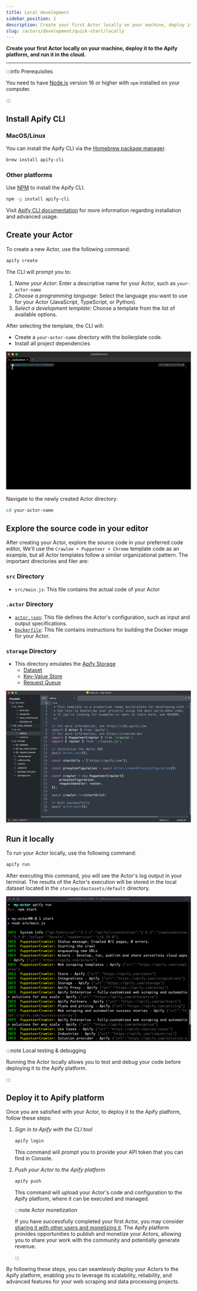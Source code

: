 ```yaml
---
title: Local development
sidebar_position: 1
description: Create your first Actor locally on your machine, deploy it to the Apify platform, and run it in the cloud.
slug: /actors/development/quick-start/locally
---
```


**Create your first Actor locally on your machine, deploy it to the Apify platform, and run it in the cloud.**

---

:::info Prerequisites

You need to have [Node.js](https://nodejs.org/en/) version 16 or higher with `npm` installed on your computer.

:::

## Install Apify CLI

### MacOS/Linux

You can install the Apify CLI via the [Homebrew package manager](https://brew.sh/).

```bash
brew install apify-cli
```

### Other platforms

Use [NPM](https://www.npmjs.com/) to install the Apify CLI.

```bash
npm -g install apify-cli
```

Visit [Apify CLI documentation](https://docs.apify.com/cli/) for more information regarding installation and advanced usage.

## Create your Actor

To create a new Actor, use the following command:

```bash
apify create
```

The CLI will prompt you to:

1. _Name your Actor_: Enter a descriptive name for your Actor, such as `your-actor-name`
1. _Choose a programming language_: Select the language you want to use for your Actor (JavaScript, TypeScript, or Python).
1. _Select a development template_: Choose a template from the list of available options.

After selecting the template, the CLI will:

- Create a `your-actor-name` directory with the boilerplate code.
- Install all project dependencies

![Creation](./images/actor-create.gif)

Navigate to the newly created Actor directory:

```bash
cd your-actor-name
```

## Explore the source code in your editor

After creating your Actor, explore the source code in your preferred code editor, We'll use the `Crawlee + Puppeteer + Chrome` template code as an example, but all Actor templates follow a similar organizational pattern. The important directories and filer are:

### `src` Directory

- `src/main.js`: This file contains the actual code of your Actor

### `.actor` Directory

- [`actor.json`](https://docs.apify.com/platform/actors/development/actor-definition/actor-json): This file defines the Actor's configuration, such as input and output specifications.
- [`Dockerfile`](https://docs.apify.com/platform/actors/development/actor-definition/dockerfile): This file contains instructions for building the Docker image for your Actor.

### `storage` Directory

- This directory emulates the [Apify Storage](../../../storage/index.md)
  - [Dataset](../../../storage/dataset.md)
  - [Key-Value Store](../../../storage/key_value_store.md)
  - [Request Queue](../../../storage/request_queue.md)

![Actor source code](./images/actor-local-code.png)

## Run it locally

To run your Actor locally, use the following command:

```bash
apify run
```

After executing this command, you will see the Actor's log output in your terminal. The results of the Actor's execution will be stored in the local dataset located in the `storage/dastasets/default` directory.

![Actor source code](./images/actor-local-run.png)

:::note Local testing & debugging

Running the Actor locally allows you to test and debug your code before deploying it to the Apify platform.

:::

## Deploy it to Apify platform

Once you are satisfied with your Actor, to deploy it to the Apify platform, follow these steps:

1. _Sign in to Apify with the CLI tool_

    ```bash
    apify login
    ```

    This command will prompt you to provide your API token that you can find in Console.

1. _Push your Actor to the Apify platform_

    ```bash
    apify push
    ```

    This command will upload your Actor's code and configuration to the Apify platform, where it can be executed and managed.

    :::note Actor monetization

    If you have successfully completed your first Actor, you may consider [sharing it with other users and monetizing it](../../publishing/index.mdx). The Apify platform provides opportunities to publish and monetize your Actors, allowing you to share your work with the community and potentially generate revenue.

    :::

By following these steps, you can seamlessly deploy your Actors to the Apify platform, enabling you to leverage its scalability, reliability, and advanced features for your web scraping and data processing projects.
